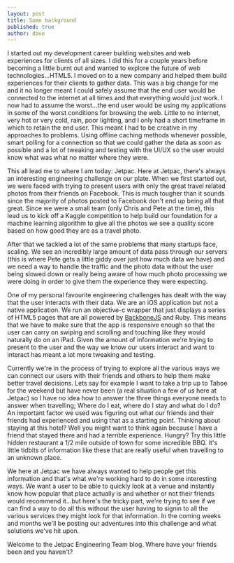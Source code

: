 ```yaml
---
layout: post
title: Some background
published: true
author: dave
---
```


I started out my development career building websites and web experiences for clients of all sizes. I did this for a couple years before becoming a little burnt out and wanted to explore the future of web technologies...HTML5. I moved on to a new company and helped them build experiences for their clients to gather data. This was a big change for me and it no longer meant I could safely assume that the end user would be connected to the internet at all times and that everything would just work. I now had to assume the worst...the end user would be using my applications in some of the worst conditions for browsing the web. Little to no internet, very hot or very cold, rain, poor lighting, and I only had a short timeframe in which to retain the end user. This meant I had to be creative in my approaches to problems. Using offline caching methods whenever possible, smart polling for a connection so that we could gather the data as soon as possible and a lot of tweaking and testing with the UI/UX so the user would know what was what no matter where they were.

This all lead me to where I am today: Jetpac. Here at Jetpac, there's always an interesting engineering challenge on our plate. When we first started out, we were faced with trying to present users with only the great travel related photos from their friends on Facebook. This is much tougher than it sounds since the majority of photos posted to Facebook don't end up being all that great. Since we were a small team (only Chris and Pete at the time), this lead us to kick off a Kaggle competition to help build our foundation for a machine learning algorithm to give all the photos we see a quality score based on how good they are as a travel photo.

After that we tackled a lot of the same problems that many startups face, scaling. We see an incredibly large amount of data pass through our servers (this is where Pete gets a little giddy over just how much data we have) and we need a way to handle the traffic and the photo data without the user being slowed down or really being aware of how much photo processing we were doing in order to give them the experience they were expecting.

One of my personal favourite engineering challenges has dealt with the way that the user interacts with their data. We are an iOS application but not a native application. We run an objective-c wrapper that just displays a series of HTML5 pages that are all powered by <a href="http://backbonejs.org/" target="_blank">BackboneJS</a> and Ruby. This means that we have to make sure that the app is responsive enough so that the user can carry on swiping and scrolling and touching like they would naturally do on an iPad. Given the amount of information we're trying to present to the user and the way we know our users interact and want to interact has meant a lot more tweaking and testing.

Currently we're in the process of trying to explore all the various ways we can connect our users with their friends and others to help them make better travel decisions. Lets say for example I want to take a trip up to Tahoe for the weekend but have never been (a real situation a few of us here at Jetpac) so I have no idea how to answer the three things everyone needs to answer when travelling; Where do I eat, where do I stay and what do I do? An important factor we used was figuring out what our friends and their friends had experienced and using that as a starting point. Thinking about staying at this hotel? Well you might want to think again because I have a friend that stayed there and had a terrible experience. Hungry? Try this little hidden restaurant a 1/2 mile outside of town for some incredible BBQ. It's little tidbits of information like these that are really useful when travelling to an unknown place.

We here at Jetpac we have always wanted to help people get this information and that's what we're working hard to do in some interesting ways. We want a user to be able to quickly look at a venue and instantly know how popular that place actually is and whether or not their friends would recommend it...but here's the tricky part, we're trying to see if we can find a way to do all this without the user having to signin to all the various services they might look for that information. In the coming weeks and months we'll be posting our adventures into this challenge and what solutions we've hit upon.

Welcome to the Jetpac Engineering Team blog. Where have your friends been and you haven't?